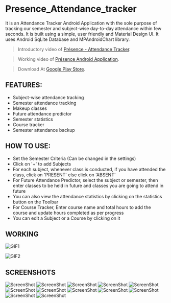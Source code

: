 # Presence_Attendance_tracker

It is an Attendance Tracker Android Application with the sole purpose of tracking our semester and subject-wise day-to-day attendance within few seconds. 
It is built using a simple, user friendly and Material Design UI.
It uses Android SqLite Database and MPAndroidChart library.

> Introductory video of [Présence - Attendance Tracker](https://www.youtube.com/watch?v=9ZZfbDMJ3ZA).

> Working video of [Présence Android Application](https://www.youtube.com/watch?v=OR2Legi58w8).

> Download At [Google Play Store](https://play.google.com/store/apps/details?id=aparna.appy.android.example.com.prsence
).

## FEATURES:
- Subject-wise attendance tracking
- Semester attendance tracking
- Makeup classes
- Future attendance predictor
- Semester statistics
- Course tracker
- Semester attendance backup

## HOW TO USE:
- Set the Semester Criteria (Can be changed in the settings)
- Click on '+' to add Subjects
- For each subject, whenever class is conducted, if you have attended the class, click on 'PRESENT' else click on 'ABSENT'
- For Future Attendance Predictor, select the subject or semester, then enter classes to be held in future and classes you are going to attend in future
- You can also view the attendance statistics by clicking on the statistics button on the Toolbar 
- For Course Tracker, Enter course name and total hours to add the course and update hours completed as per progress
- You can edit a Subject or a Course by clicking on it

## WORKING
![GIF1](https://lh3.googleusercontent.com/dwijCQOfKBDSctmDyzrT8fQeU39SOjU8xk0d2ZodHfrYvVy6bHduYz6uppevY_PkIBtjM31YRF4P8_r5BXSZbEW-2qslF7VGMu1blHv2uBs98_GLMv2fLv97lHgNFxcO33Cxjg20fas56YCGON11eq2C4S1BZk5VAjGAtRsONbaB0ex9NOTo_RHk7kR9zVibOpg0mdLhIkPKwUEJOEtJT09R_uPau1auVu5Md9fyZH1A4CJf-aMvvJIZLUOTB9v7EAXJDEuYeTDPKgD5nx2AaULrVOaV9FVvoN3SYYGIi9lUrZ1vtv6NBtLRQZ43DqFjjznP-hwIUYnfk1RYWT-Z5J9KCNUOFqS7WWLLpaMFSW0pa-IPz9_XRN_6qIl5RJETAl1icobNWI0rpZ3D3Ef9FMqeUPBnGK3ZeB_0js4pgRGij2V8idJdCpShxwZdVWWZJF8bcmnrXZrnZVdaThQ9DEJJPD0ql_hjlyACUIoYI6B1BgHb8_3VAK61xzn2xNNKS43p_IaayFEe6Uaojck4qMb6ovSr3rCWr1d8q68gZBl8ejmBZpdaljj2Cu4jR4lRCN_4BIVszO360O6dUJlsGeruwEyzkfKNwPkmi49q2w=w355-h613-no)

![GIF2](https://lh3.googleusercontent.com/F8iTvJFeomuvd_7VDXw9h8NddFjajDTEweSmtcXPvViriqDjYdWgz-5bw7ffEmEjJk5JpemEk8eBu3I0zYv158tLYKm1KMw9IV5HSuTFm2fTAfHPXqZcy7IMKcF31clZh_3zBzKk7v9ezf7OtnL9kNz8KcTZ7ztyTMd_Pz8urEpjl2g4sdJSK7_jqI7kyAF4a_kmGeVrxc-2c2oi7TAlEAiltFGyZf9Hod6G5NFqCuBXEroQWhibY5MCpgq8bnRnR16LIm77nuZW2MpbBKjFhxQkxNWfc4YC5UInZo1MBXiZr7CZNDpcAQJYJI1XcSts4VnIJkcI-vb2mBIkw4qL-1vh8sN8_kXJBnjbhJIhZRvdr0cu5T5N1b1628otlM4s1F6U3foQHyrskGmaVm1PzM0IFdFHEgM4RAP4fm4bdwFQ-JX1RseMbkNZYqTCL8awrLzxgB_SIYhCHIiCM4RO60D18M3dQh_C8XTXrLRGNGYUs1DvATixW1JgMnyZnt79JFbdjCJjzYD41N6uZJhAhciXKUt1A-gSr6PkOLKQ2C6yUv88No1MFTAll9CYtLV5BZzCsFch2IB8BmpAMRM_fM4FgmAb-JeylWzw4wPxmA=w348-h613-no)

## SCREENSHOTS
![ScreenShot](https://user-images.githubusercontent.com/22722348/30636786-0bf2c83e-9e14-11e7-855c-e657107f67eb.png)
![ScreenShot](https://user-images.githubusercontent.com/22722348/30636804-150d7a68-9e14-11e7-95d6-65e343e47ffe.png)
![ScreenShot](https://user-images.githubusercontent.com/22722348/30636818-1daca540-9e14-11e7-9afc-6c938c6b2830.png)
![ScreenShot](https://user-images.githubusercontent.com/22722348/30636843-3255f62c-9e14-11e7-91a1-5551dd1b8306.png)
![ScreenShot](https://user-images.githubusercontent.com/22722348/30636870-494ac34e-9e14-11e7-98f7-cbd7239ac945.png)
![ScreenShot](https://user-images.githubusercontent.com/22722348/30636880-50a21dc2-9e14-11e7-8769-6bdfc764860a.png)
![ScreenShot](https://user-images.githubusercontent.com/22722348/30636887-59626c46-9e14-11e7-8c8a-d9855f6d9198.png)
![ScreenShot](https://user-images.githubusercontent.com/22722348/30636895-607194da-9e14-11e7-9847-b55e9b2dec95.png)
![ScreenShot](https://user-images.githubusercontent.com/22722348/30637231-5f6f40c2-9e15-11e7-9d18-9e64ac50597b.png)
![ScreenShot](https://user-images.githubusercontent.com/22722348/30637239-64b52902-9e15-11e7-8945-182295c43e1e.png)
![ScreenShot](https://user-images.githubusercontent.com/22722348/30637245-68dedcbc-9e15-11e7-96a9-9e02b3ec00a1.png)
![ScreenShot](https://user-images.githubusercontent.com/22722348/30637250-6f59e82a-9e15-11e7-97d9-b6b7f9743dc8.png)
